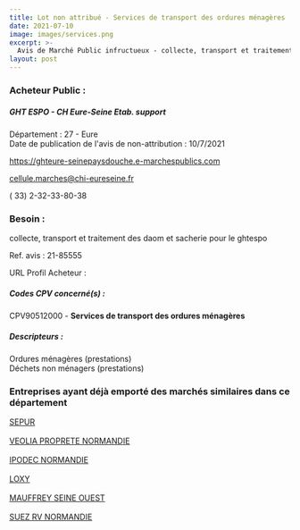 ```yaml
---
title: Lot non attribué - Services de transport des ordures ménagères
date: 2021-07-10
image: images/services.png
excerpt: >-
  Avis de Marché Public infructueux - collecte, transport et traitement des daom et sacherie pour le ghtespo
layout: post
---
```


### Acheteur Public :
##### GHT ESPO - CH Eure-Seine Etab. support
Département : 27 - Eure<br/>
Date de publication de l'avis de non-attribution : 10/7/2021


https://ghteure-seinepaysdouche.e-marchespublics.com

cellule.marches@chi-eureseine.fr

( 33) 2-32-33-80-38
### Besoin :

collecte, transport et traitement des daom et sacherie pour le ghtespo

Ref. avis : 21-85555

URL Profil Acheteur : 

##### Codes CPV concerné(s) :
CPV90512000 - **Services de transport des ordures ménagères** <br/>

##### Descripteurs :
Ordures ménagères (prestations) <br/>
Déchets non ménagers (prestations) <br/>

### Entreprises ayant déjà emporté des marchés similaires dans ce département
<a href="/entreprise-550/siren-350050589">SEPUR</a><br/><br/>
<a href="/entreprise-550/siren-351735485">VEOLIA PROPRETE NORMANDIE</a><br/><br/>
<a href="/entreprise-551/siren-380150185">IPODEC NORMANDIE</a><br/><br/>
<a href="/entreprise-564/siren-482644952">LOXY</a><br/><br/>
<a href="/entreprise-573/siren-690501507">MAUFFREY SEINE OUEST</a><br/><br/>
<a href="/entreprise-575/siren-788261626">SUEZ RV NORMANDIE</a><br/><br/>
